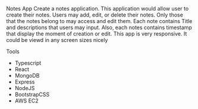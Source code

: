 Notes App
Create a notes application.
This application would allow user to create their notes. Users may add, edit, or delete their notes. Only those that the notes belong to may access and edit them. Each note contains Title and descriptions that users may input. Also, each notes contains timestamp that display the moment of creation or edit. This app is very responsive. It could be viewd in any screen sizes nicely

Tools

-   Typescript
-   React
-   MongoDB
-   Express
-   NodeJS
-   BootstrapCSS
-   AWS EC2
